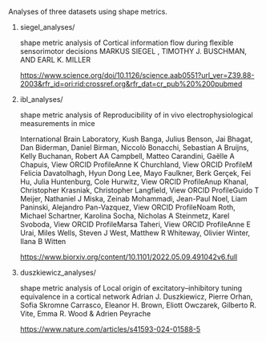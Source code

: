 
Analyses of three datasets using shape metrics.

1. siegel_analyses/

    shape metric analysis of Cortical information flow during flexible sensorimotor decisions
    MARKUS SIEGEL , TIMOTHY J. BUSCHMAN, AND EARL K. MILLER

    https://www.science.org/doi/10.1126/science.aab0551?url_ver=Z39.88-2003&rfr_id=ori:rid:crossref.org&rfr_dat=cr_pub%20%200pubmed

2. ibl_analyses/

    shape metric analysis of Reproducibility of in vivo electrophysiological measurements in mice

    International Brain Laboratory, Kush Banga, Julius Benson, Jai Bhagat, Dan Biderman, Daniel Birman, Niccolò Bonacchi, Sebastian A Bruijns, Kelly Buchanan, Robert AA Campbell, Matteo Carandini, Gaëlle A Chapuis,  View ORCID ProfileAnne K Churchland,  View ORCID ProfileM Felicia Davatolhagh, Hyun Dong Lee, Mayo Faulkner, Berk Gerçek, Fei Hu, Julia Huntenburg, Cole Hurwitz,  View ORCID ProfileAnup Khanal, Christopher Krasniak, Christopher Langfield,  View ORCID ProfileGuido T Meijer, Nathaniel J Miska, Zeinab Mohammadi, Jean-Paul Noel, Liam Paninski, Alejandro Pan-Vazquez,  View ORCID ProfileNoam Roth, Michael Schartner, Karolina Socha, Nicholas A Steinmetz, Karel Svoboda,  View ORCID ProfileMarsa Taheri,  View ORCID ProfileAnne E Urai, Miles Wells, Steven J West, Matthew R Whiteway, Olivier Winter, Ilana B Witten

    https://www.biorxiv.org/content/10.1101/2022.05.09.491042v6.full


3. duszkiewicz_analyses/

    shape metric analysis of Local origin of excitatory–inhibitory tuning equivalence in a cortical network
    Adrian J. Duszkiewicz, Pierre Orhan, Sofia Skromne Carrasco, Eleanor H. Brown, Eliott Owczarek, Gilberto R. Vite, Emma R. Wood & Adrien Peyrache 

    https://www.nature.com/articles/s41593-024-01588-5